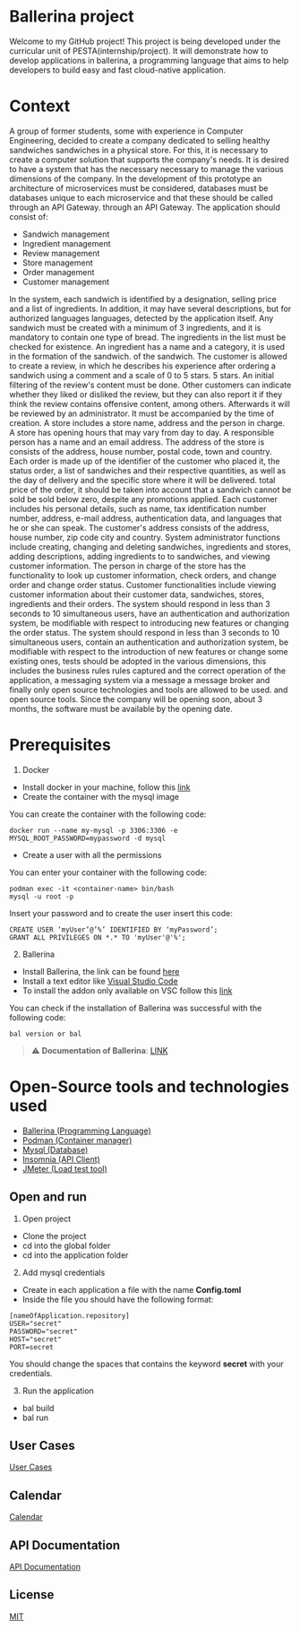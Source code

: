 
# Ballerina project

Welcome to my GitHub project! This project is being developed under the curricular unit of PESTA(internship/project). It will demonstrate how to develop applications in ballerina, a programming language that aims to help developers to build easy and fast cloud-native application.

# Context

A group of former students, some with experience in Computer Engineering,
decided to create a company dedicated to selling healthy sandwiches
sandwiches in a physical store. For this, it is necessary to create a computer solution that supports
the company's needs. It is desired to have a system that has the necessary
necessary to manage the various dimensions of the company. In the development
of this prototype an architecture of microservices must be considered, databases must be
databases unique to each microservice and that these should be called through an API Gateway.
through an API Gateway. The application should consist of:
- Sandwich management
- Ingredient management
- Review management
- Store management
- Order management
- Customer management

In the system, each sandwich is identified by a designation, selling price and
a list of ingredients. In addition, it may have several descriptions, but for authorized languages
languages, detected by the application itself. Any sandwich must be created
with a minimum of 3 ingredients, and it is mandatory to contain one type of
bread. The ingredients in the list must be checked for existence.
An ingredient has a name and a category, it is used in the formation of the sandwich.
of the sandwich.
The customer is allowed to create a review, in which he describes his experience after
ordering a sandwich using a comment and a scale of 0 to 5 stars.
5 stars. An initial filtering of the review's content must be done. Other customers can indicate whether they liked or disliked the review, but they can also
report it if they think the review contains offensive content, among others. Afterwards it will be reviewed by an administrator. It must be
accompanied by the time of creation.
A store includes a store name, address and the person in charge.
A store has opening hours that may vary from day to day. A
responsible person has a name and an email address. The address of the store is
consists of the address, house number, postal code, town and country.
Each order is made up of the identifier of the customer who placed it, the status
order, a list of sandwiches and their respective quantities, as well as the day of
delivery and the specific store where it will be delivered.
total price of the order, it should be taken into account that a sandwich cannot be sold
be sold below zero, despite any promotions applied.
Each customer includes his personal details, such as name, tax identification number
number, address, e-mail address, authentication data, and languages that he or she can speak.
The customer's address consists of the address, house number, zip code
city and country.
System administrator functions include creating, changing and deleting sandwiches, ingredients and stores, adding descriptions, adding ingredients to
to sandwiches, and viewing customer information. The person in charge of the store
has the functionality to look up customer information, check orders, and change order
and change order status. Customer functionalities include viewing customer
information about their customer data, sandwiches, stores, ingredients and their
orders.
The system should respond in less than 3 seconds to 10 simultaneous users, have an authentication and authorization system, be modifiable with respect to introducing new features or changing the order status.
The system should respond in less than 3 seconds to 10 simultaneous users, contain an authentication and authorization system, be modifiable with respect to the introduction of new features or change some existing ones, tests should be adopted in the various dimensions, this includes the business rules
rules captured and the correct operation of the application, a messaging system via a message
a message broker and finally only open source technologies and tools are allowed to be used.
and open source tools.
Since the company will be opening soon, about 3 months, the software must be
available by the opening date.

# Prerequisites

1. Docker
- Install docker in your machine, follow this [link](https://docs.docker.com/engine/install/)
- Create the container with the mysql image

You can create the container with the following code:
```
docker run --name my-mysql -p 3306:3306 -e MYSQL_ROOT_PASSWORD=mypassword -d mysql
```

- Create a user with all the permissions

You can enter your container with the following code:

```
podman exec -it <container-name> bin/bash
mysql -u root -p
```
Insert your password and to create the user insert this code:
```
CREATE USER ‘myUser’@’%’ IDENTIFIED BY ‘myPassword’; 
GRANT ALL PRIVILEGES ON *.* TO 'myUser'@'%';
```

2. Ballerina
- Install Ballerina, the link can be found [here](https://ballerina.io/learn/install-ballerina/set-up-ballerina/)
- Install a text editor like [Visual Studio Code](https://code.visualstudio.com/)
- To install the addon only available on VSC follow this [link](https://marketplace.visualstudio.com/items?itemName=WSO2.ballerina)

You can check if the installation of Ballerina was successful with the following code:

```
bal version or bal
```
> :warning: **Documentation of Ballerina**: [LINK](https://ballerina.io/learn/)

# Open-Source tools and technologies used
- [Ballerina (Programming Language)](https://ballerina.io/)
- [Podman (Container manager)](https://podman.io/)
- [Mysql (Database)](https://www.mysql.com/)
- [Insomnia (API Client)](https://insomnia.rest/)
- [JMeter (Load test tool)](https://jmeter.apache.org/)

## Open and run
1. Open project
- Clone the project
- cd into the global folder
- cd into the application folder

2. Add mysql credentials
- Create in each application a file with the name **Config.toml**
- Inside the file you should have the following format:
```
[nameOfApplication.repository]
USER="secret"
PASSWORD="secret"
HOST="secret"
PORT=secret
```

You should change the spaces that contains the keyword **secret** with your credentials.

3. Run the application
- bal build
- bal run
    
## User Cases

[User Cases](https://github.com/TiagoNora/ballerina-project/blob/1464445bb0ee4a552aed878bb9cdfd032406d621/docs/UserCases.md)


## Calendar

[Calendar](https://github.com/TiagoNora/ballerina-project/blob/1464445bb0ee4a552aed878bb9cdfd032406d621/docs/Calendar.md)


## API Documentation

[API Documentation](https://github.com/TiagoNora/ballerina-project/blob/aadb3b63f9472f75f8c05a05dd9c3e92a8716e4a/docs/ApiDocumentation.md)

## License

[MIT](https://choosealicense.com/licenses/mit/)

